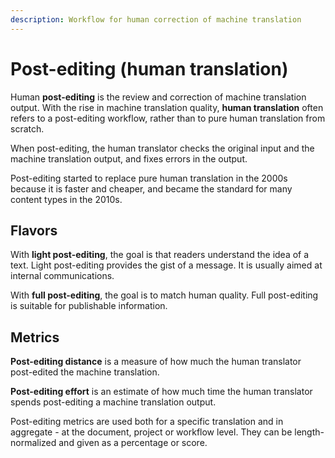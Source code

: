 ```yaml
---
description: Workflow for human correction of machine translation
---
```

# Post-editing (human translation)

Human **post-editing** is the review and correction of machine translation output. With the rise in machine translation quality, **human translation** often refers to a post-editing workflow, rather than to pure human translation from scratch.

When post-editing, the human translator checks the original input and the machine translation output, and fixes errors in the output.

Post-editing started to replace pure human translation in the 2000s because it is faster and cheaper, and became the standard for many content types in the 2010s.

## Flavors

With **light post-editing**, the goal is that readers understand the idea of a text. Light post-editing provides the gist of a message. It is usually aimed at internal communications.

With **full post-editing**, the goal is to match human quality. Full post-editing is suitable for publishable information.

## Metrics

**Post-editing distance** is a measure of how much the human translator post-edited the machine translation.

**Post-editing effort** is an estimate of how much time the human translator spends post-editing a machine translation output.

Post-editing metrics are used both for a specific translation and in aggregate - at the document, project or workflow level. They can be length-normalized and given as a percentage or score.

